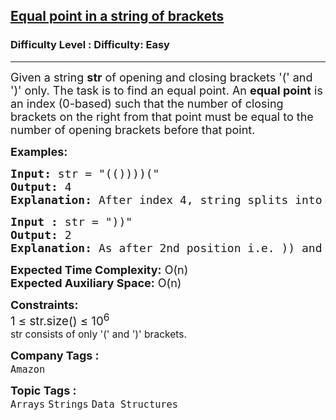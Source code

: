 <h2><a href="https://www.geeksforgeeks.org/problems/find-equal-point-in-string-of-brackets2542/1?page=2&company=Amazon&status=unsolved,attempted&sortBy=accuracy">Equal point in a string of brackets</a></h2><h3>Difficulty Level : Difficulty: Easy</h3><hr><div class="problems_problem_content__Xm_eO"><p><span style="font-size: 18px;">Given a string <strong>str</strong> of opening and closing brackets '(' and ')' only. The task is to find an equal point. An <strong>equal point</strong> is an index (0-based) such that the number of closing brackets on the right from that point must be equal to the number of opening brackets before that point.</span></p>
<p><span style="font-size: 18px;"><strong>Examples:</strong></span></p>
<pre><span style="font-size: 18px;"><strong>Input: </strong>str = "(())))("
<strong>Output: </strong>4
<strong>Explanation: </strong>After index 4, string splits into (()) and ))(. Number of opening brackets in the first part is equal to number of closing brackets in the second part.</span>
</pre>
<pre><span style="font-size: 18px;"><strong>Input :</strong> str = "))"
<strong>Output:</strong> 2
<strong>Explanation: </strong>As after 2nd position i.e. )) and "empty" string will be split into these two parts: So, in this number of opening brackets i.e. 0 in the first part is equal to number of closing brackets in the second part i.e. also 0.</span></pre>
<p><span style="font-size: 18px;"><strong>Expected Time Complexity:</strong> O(n)<br><strong>Expected Auxiliary Space:</strong> O(n)</span></p>
<p><span style="font-size: 18px;"><strong>Constraints:</strong><br><span style="font-size: 14pt;">1 ≤ str.size() ≤ 10<sup>6<br>str consists of only '(' and ')' brackets.</sup></span></span></p></div><p><span style=font-size:18px><strong>Company Tags : </strong><br><code>Amazon</code>&nbsp;<br><p><span style=font-size:18px><strong>Topic Tags : </strong><br><code>Arrays</code>&nbsp;<code>Strings</code>&nbsp;<code>Data Structures</code>&nbsp;